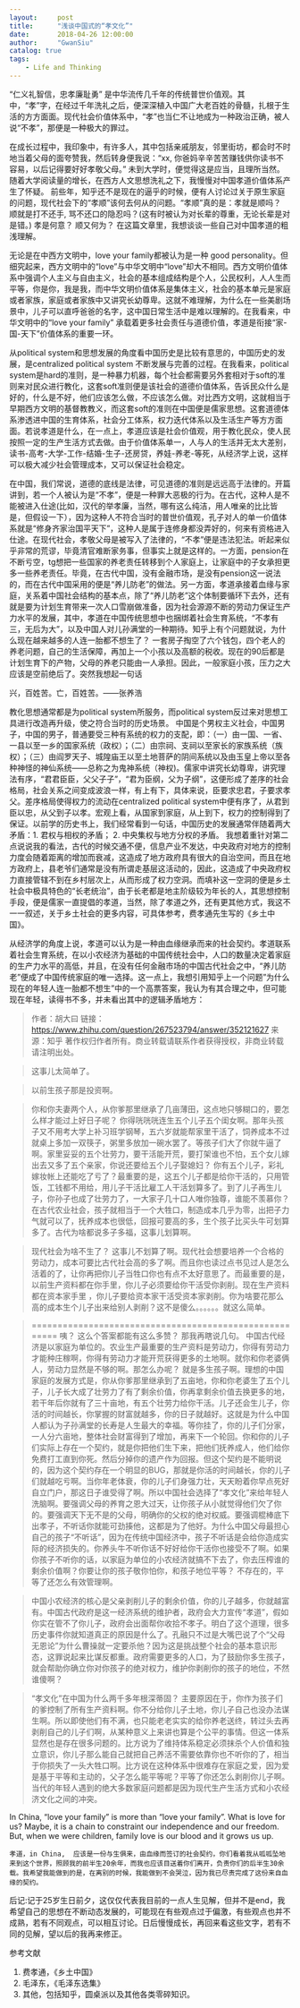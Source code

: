 ```yaml
---
layout:     post
title:      "浅谈中国式的“孝文化”"
date:       2018-04-26 12:00:00
author:     "GwanSiu"
catalog: true
tags:
    - Life and Thinking
---
```


“仁义礼智信，忠孝廉耻勇” 是中华流传几千年的传统普世价值观。其中，“孝”字，在经过千年洗礼之后，便深深植入中国广大老百姓的骨髓，扎根于生活的方方面面。现代社会价值体系中，“孝”也当仁不让地成为一种政治正确，被人说“不孝”，那便是一种极大的罪过。

在成长过程中，我印象中，有许多人，其中包括亲戚朋友，邻里街坊，都会时不时地当着父母的面夸赞我，然后转身便我说：“xx, 你爸妈辛辛苦苦赚钱供你读书不容易，以后记得要好好孝敬父母。” 未到大学时，便觉得这是应当，且理所当然。随着大学阅读量的增长，在西方人文思想洗礼之下，我慢慢对中国孝道价值体系产生了怀疑。 前些年，知乎还不是现在的逼乎的时候，便有人讨论过关于原生家庭的问题，现代社会下的“孝顺”该何去何从的问题。“孝顺”真的是：孝就是顺吗？ 顺就是打不还手, 骂不还口的隐忍吗？(这有时被认为对长辈的尊重，无论长辈是对是错。)  孝是何意？ 顺又何为？ 在这篇文章里，我想谈谈一些自己对中国孝道的粗浅理解。

无论是在中西方文明中，love your family都被认为是一种 good personality。但细究起来，西方文明中的“love”与中华文明中“love”却大不相同。西方文明价值体系中强调个人主义与自由主义，社会的基本组成结构是个人，公民权利，人人生而平等，你是你，我是我，而中华文明价值体系是集体主义，社会的基本单元是家庭或者家族，家庭或者家族中又讲究长幼尊卑。这就不难理解，为什么在一些美剧场景中，儿子可以直呼爸爸的名字，这中国日常生活中是难以理解的。在我看来，中华文明中的“love your family” 承载着更多社会责任与道德价值，孝道是衔接“家-国-天下”价值体系的重要一环。

从political system和思想发展的角度看中国历史是比较有意思的，中国历史的发展，是centralized political system 不断发展与完善的过程。在我看来，political system是hard的准则，是一种暴力机器，每个社会都需要另外套相对于soft的准则来对民众进行教化，这套soft准则便是该社会的道德价值体系，告诉民众什么是好的，什么是不好，他们应该怎么做，不应该怎么做。对比西方文明，这就相当于早期西方文明的基督教教义，而这套soft的准则在中国便是儒家思想。这套道德体系渗透进中国的生育体系，社会分工体系，权力迭代体系以及生活生产等方方面面。若说孝道是什么，在一点上，孝道应该是社会价值观，用于教化民众，使人民按照一定的生产生活方式去做。由于价值体系单一，人与人的生活并无太大差别，读书-高考-大学-工作-结婚-生子-还房贷，养娃-养老-等死，从经济学上说，这样可以极大减少社会管理成本，又可以保证社会稳定。

在中国，我们常说，道德的底线是法律，可见道德的准则是远远高于法律的。开篇讲到，若一个人被认为是“不孝”，便是一种罪大恶极的行为。在古代，这种人是不能被进入仕途(比如，汉代的举孝廉，当然，哪有这么纯洁，用人唯亲的比比皆是，但假设一下），因为这种人不符合当时的普世价值观，孔子对人的单一价值体系就是“修身齐家治国平天下”，这种人是属于连修身都没弄好的，何来有资格进入仕途。在现代社会，孝敬父母是被写入了法律的，“不孝”便是违法犯法。听起来似乎非常的荒谬，毕竟清官难断家务事，但事实上就是这样的。一方面，pension在不断亏空，tg想把一些国家的养老责任转移到个人家庭上，让家庭中的子女承担更多一些养老责任。毕竟，在古代中国，没有金融市场，是没有pension这一说法的，而在古代中国采用的便是“养儿防老”的做法。另一方面，孝道承接着血缘与家庭，关系着中国社会结构的基本点，除了“养儿防老”这个体制要循环下去外，还有就是要为计划生育带来一次人口雪崩做准备，因为社会源源不断的劳动力保证生产力水平的发展，其中，孝道在中国传统思想中也捆绑着社会生育系统，“不孝有三，无后为大”，以及中国人对儿孙满堂的一种期待。知乎上有个问题就说，为什么现在越来越多的人连一胎都不想生了？ 一套房子掏空了六个钱包，四个老人的养老问题，自己的生活保障，再加上一个小孩以及高额的税收。现在的90后都是计划生育下的产物，父母的养老只能由一人承担。因此，一般家庭小孩，压力之大应该是空前绝后了。突然我想起一句话

兴，百姓苦。亡，百姓苦。——张养浩

教化思想通常都是为political system所服务，而political system反过来对思想工具进行改造再升级，使之符合当时的历史场景。 中国是个男权主义社会，中国男子，中国的男子，普通要受三种有系统的权力的支配，即：（一）由一国、一省、一县以至一乡的国家系统（政权）；（二）由宗祠、支祠以至家长的家族系统（族权）；（三）由阎罗天子、城隍庙王以至土地菩萨的阴间系统以及由玉皇上帝以至各种神怪的神仙系统——总称之为鬼神系统（神权)。儒家中讲究长幼尊卑，讲究理法有序，“君君臣臣，父父子子”，“君为臣纲，父为子纲”，这便形成了差序的社会格局，社会关系之间变成波浪一样，有上有下，具体来说，臣要求忠君，子要求孝父。差序格局使得权力的流动在centralized political system中便有序了，从君到臣以忠，从父到子以孝。宏观上看，从国家到家庭，从上到下，权力的控制得到了保证。以前学的历史书上，我们经常看到一句话，中国历史的发展通常伴随着两大矛盾：1. 君权与相权的矛盾； 2. 中央集权与地方分权的矛盾。 我想着重针对第二点说说我的看法，古代的时候交通不便，信息产业不发达，中央政府对地方的控制力度会随着距离的增加而衰减，这造成了地方政府具有很大的自治空间，而且在地方政府上，县老爷们通常是没有所谓走基层这活动的，因此，这造成了中央政府权力直接管辖不到在乡村层次上，从而形成了权力空洞。而填补这一空洞的便是乡土社会中极具特色的“长老统治”，由于长老都是地主阶级较为年长的人，其思想控制手段，便是儒家一直提倡的孝道，当然，除了孝道之外，还有更其他方式，我这不一一叙述，关于乡土社会的更多内容，可具体参考，费孝通先生写的《乡土中国》。

从经济学的角度上说，孝道可以认为是一种由血缘继承而来的社会契约。孝道联系着社会生育系统，在以小农经济为基础的中国传统社会中，人口的数量决定着家庭的生产力水平的高低，并且，在没有任何金融市场的中国古代社会之中，“养儿防老”便成了中国传统家庭的唯一选择。这一点上，我想引用知乎上一个问题”为什么现在的年轻人连一胎都不想生”中的一个高票答案，我认为有其合理之中，但可能现在年轻，读得书不多，并未看出其中的逻辑矛盾地方：

> 作者：胡大曰
> 链接：https://www.zhihu.com/question/267523794/answer/352121627
> 来源：知乎
> 著作权归作者所有。商业转载请联系作者获得授权，非商业转载请注明出处。

> 这事儿太简单了。

> 以前生孩子那是投资啊。

> 你和你夫妻两个人，从你爹那里继承了几亩薄田，这点地只够糊口的，要怎么样才能过上好日子呢？
> 你得咣咣咣连生五个儿子五个闺女啊。那年头孩子又不用考大学上补习班学钢琴，五六岁就能帮家里干活了，饲养成本不过就桌上多加一双筷子，粥里多放加一碗水罢了。等孩子们大了你就牛逼了啊。家里妥妥的五个壮劳力，要干活能开荒，要打架谁也不怕，五个女儿嫁出去又多了五个亲家，你说还要给五个儿子娶媳妇？ 你有五个儿子，彩礼嫁妆帐上还能吃了亏了？最重要的是，这五个儿子都是给你干活的，只用管饭，工钱都不用给，用儿子干活比雇工人干活划算多了。到了儿子再生儿子，你孙子也成了壮劳力了，一大家子几十口人唯你独尊，谁能不羡慕你？在古代农业社会，孩子就相当于一个大牲口，制造成本几乎为零，出把子力气就可以了，抚养成本也很低，回报可要高的多，生个孩子比买头牛可划算多了。古代为啥都说多子多福，这事儿划算啊。

> 现代社会为啥不生了？ 这事儿不划算了啊。现代社会想要培养一个合格的劳动力，成本可要比古代社会高的多了啊。而且你也读过点书见过人是怎么活着的了，让你再把你儿子当牲口你也有点不太好意思了。而最重要的是，以前生产资料都在你手里，你儿子必须要给你干活受你剥削。现在生产资料都在资本家手里 ，你儿子要给资本家干活受资本家剥削。你为啥要花那么高的成本生个儿子出来给别人剥削？这不是傻么。。。。。。就这么简单。

> =======================================================
> 咦？ 这么个答案都能有这么多赞？ 那我再瞎说几句。
> 中国古代经济是以家庭为单位的。农业生产最重要的生产资料是劳动力，你得有劳动力才能种庄稼啊，你得有劳动力才能开荒获得更多的土地啊。就你和你老婆俩人，劳动力显然是不够的啊。那怎么办呢？ 就是多生孩子啊。理想的中国家庭的发展方式是，你从你爹那里继承到了五亩地，你和你老婆生了五个儿子，儿子长大成了壮劳力了有了剩余价值，你再拿剩余价值去换更多的地，若干年后你就有了三十亩地，有五个壮劳力给你干活。儿子还会生儿子，你活的时间越长，你掌握的财富就越多，你的日子就越好。这就是为什么中国人都认为子孙满堂的长寿是人生最大的幸福。等你挂了，你的儿子们分家，一人分六亩地，整体社会财富得到了增加，再来下一个轮回。你和你的儿子们实际上存在一个契约，就是你把他们生下来，把他们抚养成人，他们给你免费打工直到你死。然后分掉你的遗产作为回报。但这个契约是不能明说的，因为这个契约存在一个明显的BUG，那就是你活的时间越长，你的儿子们就越吃亏啊。当你年老体衰，你的儿子们身强力壮，天天盼着你早点死好自立门户，那这日子谁受得了啊。所以中国社会选择了“孝文化”来给年轻人洗脑啊。要强调父母的养育之恩大过天，让你孩子从小就觉得他们欠了你的。要强调天下无不是的父母，明确你的父权的绝对权威。要强调棍棒底下出孝子，不听话你就能可劲揍他，这都是为了他好。为什么中国父母最担心自己的孩子“不听话”，因为在传统中国经济中，孩子不听话是会给你造成实际的经济损失的。你养头牛不听你话不好好给你干活你也接受不了啊。如果你孩子不听你的话，以家庭为单位的小农经济就搞不下去了，你去压榨谁的剩余价值啊？你要让你的孩子敬你怕你，和孩子地位平等？ 不存在的，平等了还怎么有效管理啊。

> 中国小农经济的核心是父亲剥削儿子的剩余价值，你的儿子越多，你就越富有。中国古代政府是这一经济系统的维护者，政府会大力宣传“孝道”，假如你实在管不了你儿子，政府会出面帮你收拾不孝子。明白了这个道理，很多历史事件你就知道真正的原因是什么了。孔融只不过是大嘴巴说了个“父母无恩论”为什么曹操就一定要杀他？因为这是挑战整个社会的基本意识形态，这罪说起来比谋反都重。政府需要更多的人口，为了鼓励你多生孩子，就会帮助你确立你对你孩子的绝对权力，维护你剥削你的孩子的地位，不然谁傻啊？

> “孝文化”在中国为什么两千多年根深蒂固？ 主要原因在于，你作为孩子们的爹控制了所有生产资料啊。你不分给你儿子土地，你儿子自己也没办法谋生啊。所以即使他们有不满，也只能老老实实的给你养老送终，转过头去再剥削自己的儿子们啊，从某种意义上来讲也算是个公平的事情。但这一体系显然也是存在很多问题的。比方说为了维持体系稳定必须抹杀个人价值和独立意识，你儿子那么能自己就把自己养活不需要依靠你也不听你的了，相当于你损失了一头大牲口啊。比方说在这种体系中很难存在家庭之爱，因为爱是基于平等和主动的，父子怎么能平等呢？平等了你还怎么剥削你儿子啊。当代的年轻人遇到的绝大多数家庭问题都是因为现代生产生活方式和小农经济文化之间的冲突。

In China, “love your family” is more than “love your family”.  What is love for us? Maybe, it is a chain to constraint our independence and our freedom. But, when we were  children,  family love is our blood and it grows us up.

`孝道，in China,  应该是一份与生俱来，由血缘而签订的社会契约，你们看着我从呱呱坠地来到这个世界，照顾我的前半生20余年，而我也应该目送着你们离开，负责你们的后半生30余载。我希望我能做到的是，在离别的时候，我能做到不会哭泣，因为我已尽责完成了这份来自血缘的契约。`


后记:记于25岁生日前夕，这仅仅代表我目前的一点人生见解，但并不是end，我希望自己的思想在不断动态发展的，可能现在有些观点过于偏激，有些观点也并不成熟，若有不同观点，可以相互讨论。日后慢慢成长，再回来看这些文字，若有不同的见解，望以后的我再来修正。

参考文献

1.  费孝通，《乡土中国》
2. 毛泽东，《毛泽东选集》
3. 其他，包括知乎，圆桌派以及其他各类零碎知识。
